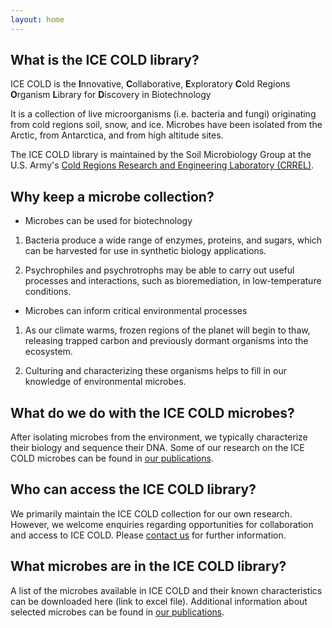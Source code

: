 ```yaml
---
layout: home
---
```


## What is the ICE COLD library?

ICE COLD is the **I**nnovative, **C**ollaborative, **E**xploratory **C**old Regions **O**rganism **L**ibrary for **D**iscovery in Biotechnology

It is a collection of live microorganisms (i.e. bacteria and fungi) originating from cold regions soil, snow, and ice. Microbes have been isolated from the Arctic, from Antarctica, and from high altitude sites.

The ICE COLD library is maintained by the Soil Microbiology Group at the U.S. Army's [Cold Regions Research and Engineering Laboratory (CRREL)](https://www.erdc.usace.army.mil/Locations/CRREL/).

## Why keep a microbe collection?

 - Microbes can be used for biotechnology

  1. Bacteria produce a wide range of enzymes, proteins, and sugars, which can be harvested for use in synthetic biology applications.

  2. Psychrophiles and psychrotrophs may be able to carry out useful processes and interactions, such as bioremediation, in low-temperature conditions.

 - Microbes can inform critical environmental processes

  1. As our climate warms, frozen regions of the planet will begin to thaw, releasing trapped carbon and previously dormant organisms into the ecosystem.

  2. Culturing and characterizing these organisms helps to fill in our knowledge of environmental microbes.

## What do we do with the ICE COLD microbes?

After isolating microbes from the environment, we typically characterize their biology and sequence their DNA. Some of our research on the ICE COLD microbes can be found in [our publications](/publications).

## Who can access the ICE COLD library?

We primarily maintain the ICE COLD collection for our own research. However, we welcome enquiries regarding opportunities for collaboration and access to ICE COLD. Please [contact us](/contact) for further information.

## What microbes are in the ICE COLD library?

A list of the microbes available in ICE COLD and their known characteristics can be downloaded here (link to excel file). Additional information about selected microbes can be found in [our publications](/publications).
